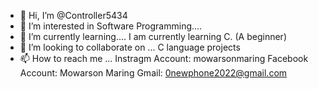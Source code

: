 - 👋 Hi, I’m @Controller5434
- 👀 I’m interested in Software Programming....
- 🌱 I’m currently learning.... I am currently learning C. (A beginner)
- 💞️ I’m looking to collaborate on ... C language projects
- 📫 How to reach me ...
Instragm Account: mowarsonmaring
Facebook Account: Mowarson Maring
Gmail: 0newphone2022@gmail.com
<!---
Controller5434/Controller5434 is a ✨ special ✨ repository because its `README.md` (this file) appears on your GitHub profile.
You can click the Preview link to take a look at your changes.
--->

